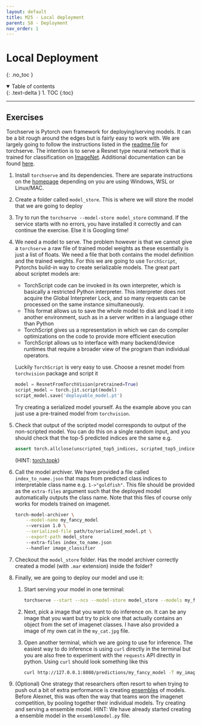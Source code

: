 ```yaml
---
layout: default
title: M25 - Local deployment
parent: S8 - Deployment
nav_order: 1
---
```


# Local Deployment
{: .no_toc }

<details open markdown="block">
  <summary>
    Table of contents
  </summary>
  {: .text-delta }
1. TOC
{:toc}
</details>

---

## Exercises

Torchserve is Pytorch own framework for deploying/serving models. It can be a bit rough around the edges but
is fairly easy to work with. We are largely going to follow the instructions listed in the
[readme file](https://github.com/pytorch/serve/blob/master/README.md#serve-a-model) for torchserve. The intention
is to serve a Resnet type neural network that is trained for classification on [ImageNet](https://www.image-net.org/).
Additional documentation can be found [here](https://pytorch.org/serve/).

1. Install `torchserve` and its dependencies. There are separate instructions on the
   [homepage](https://github.com/pytorch/serve) depending on you are using Windows, WSL or Linux/MAC.

2. Create a folder called `model_store`. This is where we will store the model that we are going to deploy

3. Try to run the `torchserve --model-store model_store` command. If the service starts with no errors, you
   have installed it correctly and can continue the exercise. Else it is Googling time!

4. We need a model to serve. The problem however is that we cannot give a `torchserve` a raw file of trained
   model weights as these essentially is just a list of floats. We need a file that both contains the model
   definition and the trained weights. For this we are going to use `TorchScript`, Pytorchs build-in way
   to create serializable models. The great part about scriptet models are:

   * TorchScript code can be invoked in its own interpreter, which is basically a restricted Python interpreter.
     This interpreter does not acquire the Global Interpreter Lock, and so many requests can be processed on the
     same instance simultaneously.
   * This format allows us to save the whole model to disk and load it into another environment, such as in a
     server written in a language other than Python
   * TorchScript gives us a representation in which we can do compiler optimizations on the code to provide
     more efficient execution
   * TorchScript allows us to interface with many backend/device runtimes that require a broader view of the
     program than individual operators.

   Luckily `TorchScript` is very easy to use. Choose a resnet model from `torchvision` package and script it

   ```python
   model = ResnetFromTorchVision(pretrained=True)
   script_model = torch.jit.script(model)
   script_model.save('deployable_model.pt')
   ```

   Try creating a serialized model yourself. As the example above you can just use a pre-trained model
   from `torchvision`.

5. Check that output of the scripted model corresponds to output of the non-scripted model. You can do this on
   a single random input, and you should check that the top-5 predicted indices are the same e.g.

   ```python
   assert torch.allclose(unscripted_top5_indices, scripted_top5_indices)
   ```

   (HINT: [torch.topk](https://pytorch.org/docs/stable/generated/torch.topk.html))

6. Call the model archiver. We have provided a file called `index_to_name.json` that maps from predicted class
   indices to interpretable class name e.g. `1->"goldfish"`. This file should be provided as the `extra-files`
   argument such that the deployed model automatically outputs the class name. Note that this files of course
   only works for models trained on imagenet.

   ```bash
   torch-model-archiver \
       --model-name my_fancy_model
       --version 1.0 \
       --serialized-file path/to/serialized_model.pt \
       --export-path model_store
       --extra-files index_to_name.json
       --handler image_classifier
   ```

7. Checkout the `model_store` folder. Has the model archiver correctly created a model (with `.mar` extension)
   inside the folder?

8. Finally, we are going to deploy our model and use it:

   1. Start serving your model in one terminal:

        ```bash
        torchserve --start --ncs --model-store model_store --models my_fancy_model=my_fancy_model.mar
        ```

   2. Next, pick a image that you want to do inference on. It can be any image that you want but try to pick
        one that actually contains an object from the set of imagenet classes. I have also provided a image of
        my own cat in the `my_cat.jpg` file.

   3. Open another terminal, which we are going to use for inference. The easiest way to do inference is using
        `curl` directly in the terminal but you are also free to experiment with the `requests` API directly in
        python. Using `curl` should look something like this

        ```bash
        curl http://127.0.0.1:8080/predictions/my_fancy_model -T my_image.jpg
        ```

9. (Optional) One strategy that researchers often resort to when trying to push out a bit of extra performance
   is creating [ensembles](https://en.wikipedia.org/wiki/Ensemble_learning) of models. Before Alexnet, this was often the
   way that teams won the imagenet competition, by pooling together their individual models. Try creating and serving
   a ensemble model. HINT: We have already started creating a ensemble model in the `ensemblemodel.py` file.
